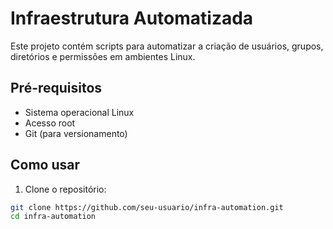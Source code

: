 # Infraestrutura Automatizada

Este projeto contém scripts para automatizar a criação de usuários, grupos, diretórios e permissões em ambientes Linux.

## Pré-requisitos

- Sistema operacional Linux
- Acesso root
- Git (para versionamento)

## Como usar

1. Clone o repositório:
```bash
git clone https://github.com/seu-usuario/infra-automation.git
cd infra-automation